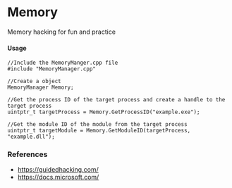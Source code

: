 # Memory

Memory hacking for fun and practice

#### Usage

```
//Include the MemoryManger.cpp file
#include "MemoryManager.cpp"

//Create a object
MemoryManager Memory;

//Get the process ID of the target process and create a handle to the target process
uintptr_t targetProcess = Memory.GetProcessID("example.exe");

//Get the module ID of the module from the target process
uintptr_t targetModule = Memory.GetModuleID(targetProcess, "example.dll");
```

### References

* https://guidedhacking.com/
* https://docs.microsoft.com/
